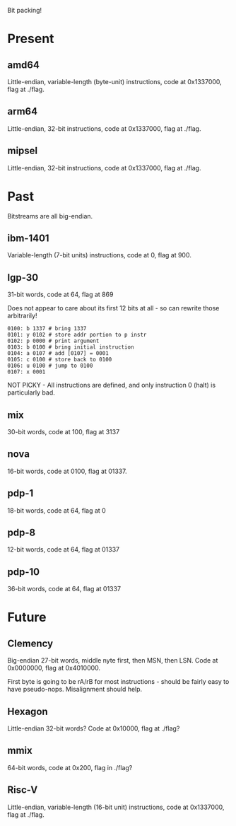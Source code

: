 Bit packing!

# Present

## amd64

Little-endian, variable-length (byte-unit) instructions, code at 0x1337000, flag at ./flag.

## arm64

Little-endian, 32-bit instructions, code at 0x1337000, flag at ./flag.

## mipsel

Little-endian, 32-bit instructions, code at 0x1337000, flag at ./flag.

# Past

Bitstreams are all big-endian.

## ibm-1401

Variable-length (7-bit units) instructions, code at 0, flag at 900.

## lgp-30

31-bit words, code at 64, flag at 869

Does not appear to care about its first 12 bits at all - so can rewrite those arbitrarily!

```
0100: b 1337 # bring 1337
0101: y 0102 # store addr portion to p instr
0102: p 0000 # print argument
0103: b 0100 # bring initial instruction
0104: a 0107 # add [0107] = 0001
0105: c 0100 # store back to 0100
0106: u 0100 # jump to 0100
0107: x 0001
```

NOT PICKY - All instructions are defined, and only instruction 0 (halt) is particularly bad.

## mix

30-bit words, code at 100, flag at 3137

## nova

16-bit words, code at 0100, flag at 01337.

## pdp-1

18-bit words, code at 64, flag at 0

## pdp-8

12-bit words, code at 64, flag at 01337

## pdp-10

36-bit words, code at 64, flag at 01337

# Future

## Clemency

Big-endian 27-bit words, middle nyte first, then MSN, then LSN. Code at 0x0000000, flag at 0x4010000.

First byte is going to be rA/rB for most instructions - should be fairly easy to have pseudo-nops. Misalignment should help.

## Hexagon

Little-endian 32-bit words? Code at 0x10000, flag at ./flag?

## mmix

64-bit words, code at 0x200, flag in ./flag?

## Risc-V

Little-endian, variable-length (16-bit unit) instructions, code at 0x1337000, flag at ./flag.
